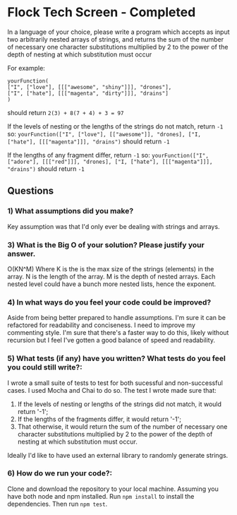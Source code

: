 # Flock Tech Screen - Completed
In a language of your choice, please write a program which accepts as input two arbitrarily nested arrays of strings, and returns the sum of the number of necessary one character substitutions multiplied by 2 to the power of the depth of nesting at which substitution must occur

For example:

```
yourFunction(
["I", ["love"], [[["awesome", "shiny"]]], "drones"],
["I", ["hate"], [[["magenta", "dirty"]]], "drains"]
)
``` 
should return `2(3) + 8(7 + 4) + 3 = 97`

If the levels of nesting or the lengths of the strings do not match, return `-1` so:
`yourFunction(["I", ["love"], [["awesome"]], "drones], ["I, ["hate"], [[["magenta"]]], "drains")` should return `-1`

If the lengths of any fragment differ, return `-1` so:
`yourFunction(["I", ["adore"], [[["red"]]], "drones], ["I, ["hate"], [[["magenta"]]], "drains")` should return `-1`


## Questions
  ### 1) What assumptions did you make?
  Key assumption was that I'd only ever be dealing with strings and arrays.
  ### 3) What is the Big O of your solution? Please justify your answer.
  O(KN^M) Where K is the is the max size of the strings (elements) in the array. N is the length of the array. M is the depth of nested arrays. Each nested level could have a bunch more nested lists, hence the exponent.
  
  ### 4) In what ways do you feel your code could be improved?
  Aside from being better prepared to handle assumptions. I'm sure it can be refactored for readability and conciseness. I need to improve my commenting style. I'm sure that there's a faster way to do this, likely without recursion but I feel I've gotten a good balance of speed and readability.
  ### 5) What tests (if any) have you written? What tests do you feel you could still write?:
  I wrote a small suite of tests to test for both sucessful and non-successful cases. I used Mocha and Chai to do so.
The test I wrote made sure that: 
1) If the levels of nesting or lengths of the strings did not match, it would return '-1';
2) If the lengths of the fragments differ, it would return '-1';
3) That otherwise, it would return the sum of the number of necessary one character substitutions multiplied by 2 to the power of the depth of nesting at which substitution must occur. 

Ideally I'd like to have used an external library to randomly generate strings.
  ### 6) How do we run your code?: 
  Clone and download the repository to your local machine. Assuming you have both node and npm installed. Run `npm install` to install the dependencies. Then run `npm test`.
